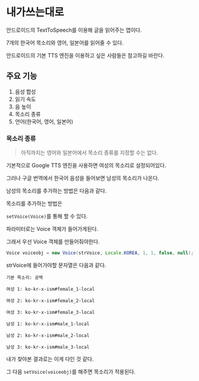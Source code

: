 # 내가쓰는대로

안드로이드의 TextToSpeech를 이용해 글을 읽어주는 앱이다.

7개의 한국어 목소리와 영어, 일본어를 읽어줄 수 있다.

안드로이드의 기본 TTS 엔진을 이용하고 싶은 사람들은 참고하길 바란다.

## 주요 기능

1. 음성 합성
2. 읽기 속도
3. 음 높이
4. 목소리 종류
5. 언어(한국어, 영어, 일본어)



### 목소리 종류

>아직까지는 영어와 일본어에서 목소리 종류를 지정할 수는 없다.

기본적으로 Google TTS 엔진을 사용하면 여성의 목소리로 설정되어있다.

그러나 구글 번역에서 한국어 음성을 들어보면 남성의 목소리가 나온다.

남성의 목소리를 추가하는 방법은 다음과 같다.



목소리를 추가하는 방법은

`setVoice(Voice)`를 통해 할 수 있다.

파라미터로는 Voice 객체가 들어가게된다.

그래서 우선 Voice 객체를 만들어줘야한다.

```java
Voice voiceobj = new Voice(strVoice, Locale.KOREA, 1, 1, false, null);
```

strVoice에 들어가야할 문자열은 다음과 같다.

```
기본 목소리: 공백

여성 1: ko-kr-x-ism#female_1-local

여성 2: ko-kr-x-ism#female_2-local

여성 3: ko-kr-x-ism#female_3-local

남성 1: ko-kr-x-ism#male_1-local

남성 2: ko-kr-x-ism#male_2-local

남성 3: ko-kr-x-ism#male_3-local
```

내가 찾아본 결과로는 이게 다인 것 같다.

그 다음 `setVoice(voiceobj)`를 해주면 목소리가 적용된다.
